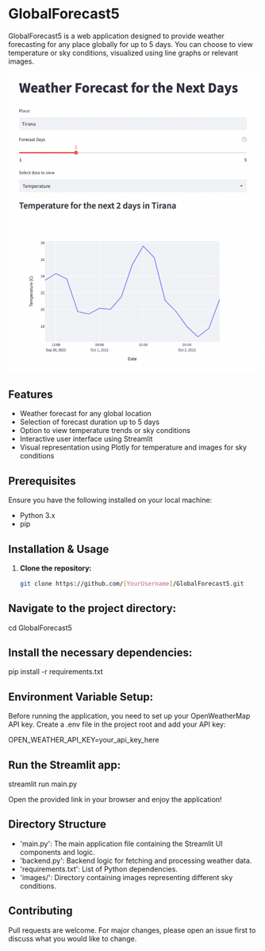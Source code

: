 # GlobalForecast5

GlobalForecast5 is a web application designed to provide weather forecasting for any place globally for up to 5 days. You can choose to view temperature or sky conditions, visualized using line graphs or relevant images.

![App Design](App_Design.png)

## Features

- Weather forecast for any global location
- Selection of forecast duration up to 5 days
- Option to view temperature trends or sky conditions
- Interactive user interface using Streamlit
- Visual representation using Plotly for temperature and images for sky conditions

## Prerequisites

Ensure you have the following installed on your local machine:

- Python 3.x
- pip

## Installation & Usage

1. **Clone the repository:**

   ```bash
   git clone https://github.com/[YourUsername]/GlobalForecast5.git

## Navigate to the project directory:

cd GlobalForecast5

## Install the necessary dependencies:

pip install -r requirements.txt

## Environment Variable Setup:

Before running the application, you need to set up your OpenWeatherMap API key. Create a .env file in the project root and add your API key:

OPEN_WEATHER_API_KEY=your_api_key_here

## Run the Streamlit app:

streamlit run main.py

Open the provided link in your browser and enjoy the application!

## Directory Structure

- 'main.py': The main application file containing the Streamlit UI components and logic.
- 'backend.py': Backend logic for fetching and processing weather data.
- 'requirements.txt': List of Python dependencies.
- 'images/': Directory containing images representing different sky conditions.

## Contributing

Pull requests are welcome. For major changes, please open an issue first to discuss what you would like to change.
